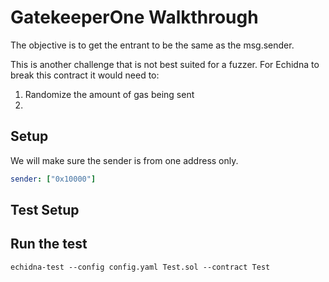 # GatekeeperOne Walkthrough
The objective is to get the entrant to be the same as the msg.sender. 

This is another challenge that is not best suited for a fuzzer. For Echidna to break this contract it would need to: 
1) Randomize the amount of gas being sent
2) 

## Setup
We will make sure the sender is from one address only.

```yaml
sender: ["0x10000"]
```

## Test Setup


## Run the test
```shell
echidna-test --config config.yaml Test.sol --contract Test
```